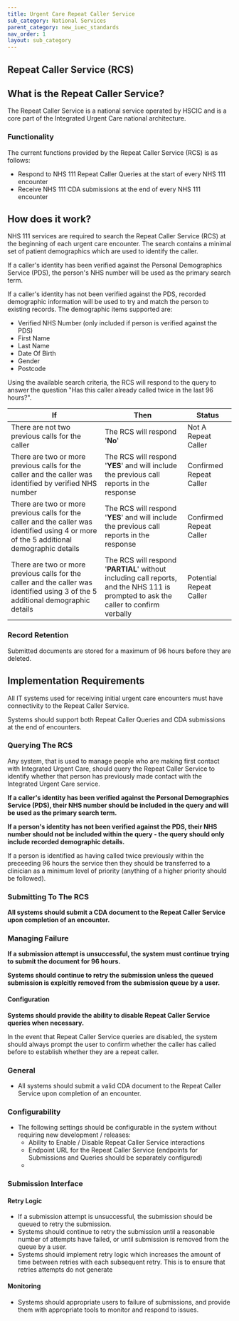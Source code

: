 ```yaml
---
title: Urgent Care Repeat Caller Service
sub_category: National Services
parent_category: new_iuec_standards
nav_order: 1
layout: sub_category
---
```


## Repeat Caller Service (RCS)

## What is the Repeat Caller Service?
The Repeat Caller Service is a national service operated by HSCIC and is a core part of the Integrated Urgent Care national architecture.

### Functionality
The current functions provided by the Repeat Caller Service (RCS) is as follows:

- Respond to NHS 111 Repeat Caller Queries at the start of every NHS 111 encounter
- Receive NHS 111 CDA submissions at the end of every NHS 111 encounter


## How does it work?
NHS 111 services are required to search the Repeat Caller Service (RCS) at the beginning of each urgent care encounter. The search contains a minimal set of patient demographics which are used to identify the caller.

If a caller's identity has been verified against the Personal Demographics Service (PDS), the person's NHS number will be used as the primary search term.

If a caller's identity has not been verified against the PDS, recorded demographic information will be used to try and match the person to existing records. The demographic items supported are:

- Verified NHS Number (only included if person is verified against the PDS)
- First Name
- Last Name
- Date Of Birth
- Gender
- Postcode


Using the available search criteria, the RCS will respond to the query to answer the question "Has this caller already called twice in the last 96 hours?".

| If                                       | Then                                     | Status                  |
| ---------------------------------------- | ---------------------------------------- | ----------------------- |
| There are not two previous calls for the caller | The RCS will respond '**No**'            | Not A Repeat Caller     |
| There are two or more previous calls for the caller and the caller was identified by verified NHS number | The RCS will respond '**YES**' and will include the previous call reports in the response | Confirmed Repeat Caller |
| There are two or more previous calls for the caller and the caller was identified using 4 or more of the 5 additional demographic details | The RCS will respond '**YES**' and will include the previous call reports in the response | Confirmed Repeat Caller |
| There are two or more previous calls for the caller and the caller was identified using 3 of the 5 additional demographic details | The RCS will respond '**PARTIAL**' without including call reports, and the NHS 111 is prompted to ask the caller to confirm verbally | Potential Repeat Caller |


### Record Retention
Submitted documents are stored for a maximum of 96 hours before they are deleted.


## Implementation Requirements
All IT systems used for receiving initial urgent care encounters must have connectivity to the Repeat Caller Service.

Systems should support both Repeat Caller Queries and CDA submissions at the end of encounters. 


### Querying The RCS

Any system, that is used to manage people who are making first contact with Integrated Urgent Care, should query the Repeat Caller Service to identify whether that person has previously made contact with the Integrated Urgent Care service.

**If a caller's identity has been verified against the Personal Demographics Service (PDS), their NHS number should be included in the query and will be used as the primary search term.**

**If a person's identity has not been verified against the PDS, their NHS number should not be included within the query - the query should only include recorded demographic details.**

If a person is identified as having called twice previously within the preceeding 96 hours the service then they should be transferred to a clinician as a minimum level of priority (anything of a higher priority should be followed).


### Submitting To The RCS

**All systems should submit a CDA document to the Repeat Caller Service upon completion of an encounter.**

### Managing Failure
**If a submission attempt is unsuccessful, the system must continue trying to submit the document for 96 hours.**

**Systems should continue to retry the submission unless the queued submission is explcitly removed from the submission queue by a user.**



#### Configuration
**Systems should provide the ability to disable Repeat Caller Service queries when necessary.**

In the event that Repeat Caller Service queries are disabled, the system should always prompt the user to confirm whether the caller has called before to establish whether they are a repeat caller.

### General

- All systems should submit a valid CDA document to the Repeat Caller Service upon completion of an encounter.

### Configurability

- The following settings should be configurable in the system without requiring new development / releases:
  - Ability to Enable / Disable Repeat Caller Service interactions
  - Endpoint URL for the Repeat Caller Service (endpoints for Submissions and Queries should be separately configured)
  - ​

### Submission Interface
#### Retry Logic
- If a submission attempt is unsuccessful, the submission should be queued to retry the submission.
- Systems should continue to retry the submission until a reasonable number of attempts have failed, or until submission is removed from the queue by a user.
- Systems should implement retry logic which increases the amount of time between retries with each subsequent retry. This is to ensure that retries attempts do not generate

#### Monitoring
- Systems should appropriate users to failure of submissions, and provide them with appropriate tools to monitor and respond to issues.